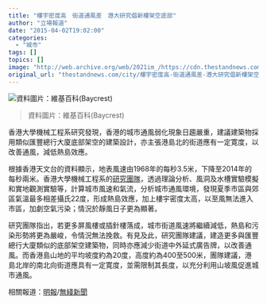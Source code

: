 ```yaml
---
title: "樓宇密度高　街道通風差　港大研究倡新樓架空底部"
author: "立場報道"
date: "2015-04-02T19:02:00"
categories:
  - "城市"
tags: []
topics: []
image: "http://web.archive.org/web/2021im_/https://cdn.thestandnews.com/media/photos/cache/Provident_Centre_AwlKL_1200x0.png"
original_url: "thestandnews.com/city/樓宇密度高-街道通風差-港大研究倡新樓架空底部"
---
```

![資料圖片：維基百科(Baycrest)](http://web.archive.org/web/2021im_/https://cdn.thestandnews.com/media/photos/cache/Provident_Centre_AwlKL_1200x0.png)

> 資料圖片：維基百科(Baycrest)

香港大學機械工程系研究發現，香港的城市通風弱化現象日趨嚴重，建議建築物採用類似匯豐總行大廈底部架空的建築設計，亦主張港島北的街道應有一定寛度，以改善通風，減低熱島效應。

根據香港天文台的資料顯示，地表風速由1968年的每秒3.5米，下降至2014年的每秒兩米。香港大學機械工程系的[研究團隊](http://web.archive.org/web/20210628192702/http://www.hku.hk/press/press-releases/detail/c_12554.html)，透過理論分析、風洞及水槽實驗模擬和實地觀測實驗等，計算城市風速和氣流，分析城市通風環境，發現夏季市區與郊區氣溫最多相差攝氏22度，形成熱島效應，加上樓宇密度太高，以至風無法進入市區，加劇空氣污染；情況於靜風日子更為顯著。

研究團隊指出，若更多屏風樓或插針樓落成，城市街道風速將繼續減低，熱島和污染形勢將更為嚴峻，令情況無法挽救。有見及此，研究團隊建議，建造更多與匯豐總行大廈類似的底部架空建築物，同時亦應減少街道中外延式廣告牌，以改善通風。而香港島山地的平均坡度約為20度，高度約為400至500米，團隊建議，港島北岸的南北向街道應具有一定寛度，並需限制其長度，以充分利用山坡風促進城市通風。

相關報道：[明報](http://web.archive.org/web/20210628192702/http://news.mingpao.com/ins/%E9%AB%98%E6%A8%93%E5%9C%8D%E5%9F%8E%E9%80%9A%E9%A2%A8%E5%BC%B1%E5%8C%96%20%E5%9C%B0%E9%9D%A2%E6%AF%8F%E7%A7%92%E9%A2%A8%E9%80%9F46%E5%B9%B4%E8%B7%8C1.5%E7%B1%B3/web_tc/article/20150402/s00001/1427960549264)/[無綫新聞](http://web.archive.org/web/20210628192702/http://news.tvb.com/local/551ce3096db28c1b1f000002)